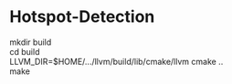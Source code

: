 # Hotspot-Detection

mkdir build  
cd build  
LLVM_DIR=$HOME/.../llvm/build/lib/cmake/llvm cmake ..  
make  
